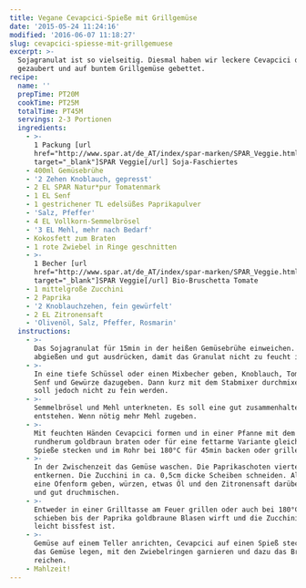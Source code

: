```yaml
---
title: Vegane Cevapcici-Spieße mit Grillgemüse
date: '2015-05-24 11:24:16'
modified: '2016-06-07 11:18:27'
slug: cevapcici-spiesse-mit-grillgemuese
excerpt: >-
  Sojagranulat ist so vielseitig. Diesmal haben wir leckere Cevapcici daraus
  gezaubert und auf buntem Grillgemüse gebettet.
recipe:
  name: ''
  prepTime: PT20M
  cookTime: PT25M
  totalTime: PT45M
  servings: 2-3 Portionen
  ingredients:
    - >-
      1 Packung [url
      href="http://www.spar.at/de_AT/index/spar-marken/SPAR_Veggie.html?utm_medium=banner&utm_campaign=veggie2015&utm_source=veganblatt.com&utm_content=artikellink2veggie"
      target="_blank"]SPAR Veggie[/url] Soja-Faschiertes
    - 400ml Gemüsebrühe
    - '2 Zehen Knoblauch, gepresst'
    - 2 EL SPAR Natur*pur Tomatenmark
    - 1 EL Senf
    - 1 gestrichener TL edelsüßes Paprikapulver
    - 'Salz, Pfeffer'
    - 4 EL Vollkorn-Semmelbrösel
    - '3 EL Mehl, mehr nach Bedarf'
    - Kokosfett zum Braten
    - 1 rote Zwiebel in Ringe geschnitten
    - >-
      1 Becher [url
      href="http://www.spar.at/de_AT/index/spar-marken/SPAR_Veggie.html?utm_medium=banner&utm_campaign=veggie2015&utm_source=veganblatt.com&utm_content=artikellink2veggie"
      target="_blank"]SPAR Veggie[/url] Bio-Bruschetta Tomate
    - 1 mittelgroße Zucchini
    - 2 Paprika
    - '2 Knoblauchzehen, fein gewürfelt'
    - 2 EL Zitronensaft
    - 'Olivenöl, Salz, Pfeffer, Rosmarin'
  instructions:
    - >-
      Das Sojagranulat für 15min in der heißen Gemüsebrühe einweichen. Danach
      abgießen und gut ausdrücken, damit das Granulat nicht zu feucht ist.
    - >-
      In eine tiefe Schüssel oder einen Mixbecher geben, Knoblauch, Tomatenmark,
      Senf und Gewürze dazugeben. Dann kurz mit dem Stabmixer durchmixen. Es
      soll jedoch nicht zu fein werden.
    - >-
      Semmelbrösel und Mehl unterkneten. Es soll eine gut zusammenhaltende Masse
      entstehen. Wenn nötig mehr Mehl zugeben.
    - >-
      Mit feuchten Händen Cevapcici formen und in einer Pfanne mit dem Kokosfett
      rundherum goldbraun braten oder für eine fettarme Variante gleich auf die
      Spieße stecken und im Rohr bei 180°C für 45min backen oder grillen.
    - >-
      In der Zwischenzeit das Gemüse waschen. Die Paprikaschoten vierteln und
      entkernen. Die Zucchini in ca. 0,5cm dicke Scheiben schneiden. Alles in
      eine Ofenform geben, würzen, etwas Öl und den Zitronensaft darübergeben
      und gut druchmischen.
    - >-
      Entweder in einer Grilltasse am Feuer grillen oder auch bei 180°C ins Rohr
      schieben bis der Paprika goldbraune Blasen wirft und die Zucchini noch
      leicht bissfest ist.
    - >-
      Gemüse auf einem Teller anrichten, Cevapcici auf einen Spieß stecken, auf
      das Gemüse legen, mit den Zwiebelringen garnieren und dazu das Bruschetta
      reichen.
    - Mahlzeit!
---
```


[<!-- Image removed (no copyright): spar-veggie-cevapcici-spiesse-2-640x967.jpg -->](https://www.veganblatt.com/i/spar-veggie-cevapcici-spiesse-2.jpg)
